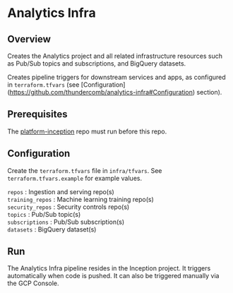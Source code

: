 # Analytics Infra

## Overview

Creates the Analytics project and all related infrastructure resources such as Pub/Sub topics and subscriptions, and BigQuery datasets.

Creates pipeline triggers for downstream services and apps, as configured in `terraform.tfvars` (see [Configuration] (https://github.com/thundercomb/analytics-infra#Configuration) section).

## Prerequisites

The [platform-inception](https://github.com/thundercomb/platform-inception) repo must run before this repo.

## Configuration

Create the `terraform.tfvars` file in `infra/tfvars`. See `terraform.tfvars.example` for example values.

`repos` : Ingestion and serving repo(s)  
`training_repos` : Machine learning training repo(s)  
`security_repos` : Security controls repo(s)  
`topics` : Pub/Sub topic(s)  
`subscriptions` : Pub/Sub subscription(s)  
`datasets` : BigQuery dataset(s)  

## Run

The Analytics Infra pipeline resides in the Inception project. It triggers automatically when code is pushed. It can also be triggered manually via the GCP Console.
